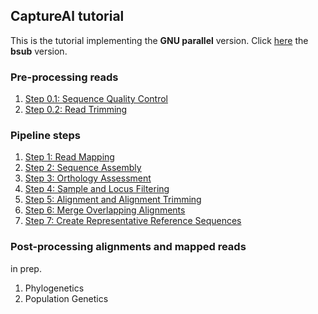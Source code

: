 ## CaptureAl tutorial
This is the tutorial implementing the **GNU parallel** version. Click [here](https://github.com/scrameri/CaptureAl/blob/master/tutorial/bsub) the **bsub** version.

### Pre-processing reads
1) [Step 0.1: Sequence Quality Control](Step0.1_Sequence_Quality_Control.md)
2) [Step 0.2: Read Trimming](Step0.2_Read_Trimming.md)

### Pipeline steps
1) [Step 1: Read Mapping](Step1_Read_Mapping.md)
2) [Step 2: Sequence Assembly](Step2_Sequence_Assembly.md)
3) [Step 3: Orthology Assessment](Step3_Orthology_Assessment.md)
4) [Step 4: Sample and Locus Filtering](Step4_Sample_and_Locus_Filtering.md)
5) [Step 5: Alignment and Alignment Trimming](Step5_Alignment_and_Alignment_Trimming.md)
6) [Step 6: Merge Overlapping Alignments](Step6_Merge_Overlapping_Alignments.md)
7) [Step 7: Create Representative Reference Sequences](Step7_Create_Representative_Reference_Sequences.md)

### Post-processing alignments and mapped reads
in prep.
1) Phylogenetics
2) Population Genetics
